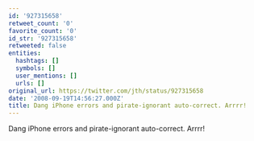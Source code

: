 ```yaml
---
id: '927315658'
retweet_count: '0'
favorite_count: '0'
id_str: '927315658'
retweeted: false
entities:
  hashtags: []
  symbols: []
  user_mentions: []
  urls: []
original_url: https://twitter.com/jth/status/927315658
date: '2008-09-19T14:56:27.000Z'
title: Dang iPhone errors and pirate-ignorant auto-correct. Arrrr!
---
```


Dang iPhone errors and pirate-ignorant auto-correct. Arrrr!